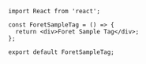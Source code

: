 ```javascript{numberLines: true}
import React from 'react';

const ForetSampleTag = () => {
  return <div>Foret Sample Tag</div>;
};

export default ForetSampleTag;
```